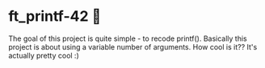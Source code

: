 # ft_printf-42 :memo:

The goal of this project is quite simple - to recode printf(). Basically this project is about using a variable number of arguments. How cool is it?? It's actually pretty cool :)
